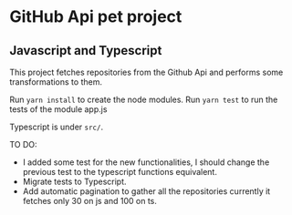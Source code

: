 # GitHub Api pet project
## Javascript and Typescript

This project fetches repositories from the Github Api and performs some transformations to them. 

Run `yarn install` to create the node modules.
Run `yarn test` to run the tests of the module app.js

Typescript is under `src/`.

TO DO:

- I added some test for the new functionalities, I should change the previous test to the typescript functions equivalent.
- Migrate tests to Typescript.
- Add automatic pagination to gather all the repositories currently it fetches only 30 on js and 100 on ts.
